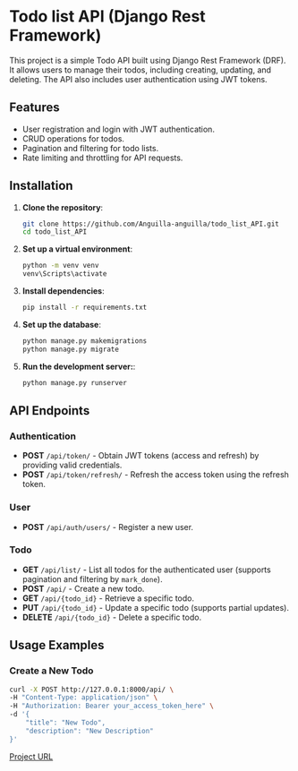 # Todo list API (Django Rest Framework)

This project is a simple Todo API built using Django Rest Framework (DRF). It allows users to manage their todos, including creating, updating, and deleting. The API also includes user authentication using JWT tokens.

## Features

- User registration and login with JWT authentication.
- CRUD operations for todos.
- Pagination and filtering for todo lists.
- Rate limiting and throttling for API requests.

## Installation

1. **Clone the repository**:

   ```bash
   git clone https://github.com/Anguilla-anguilla/todo_list_API.git
   cd todo_list_API
   ```

2. **Set up a virtual environment**:

    ```bash
    python -m venv venv
    venv\Scripts\activate
    ```

3. **Install dependencies**:

    ```bash
    pip install -r requirements.txt
    ```

4. **Set up the database**:

    ```bash
    python manage.py makemigrations
    python manage.py migrate
    ```

5. **Run the development server:**:

    ```bash
    python manage.py runserver
    ```

## API Endpoints

### Authentication

- **POST** `/api/token/` - Obtain JWT tokens (access and refresh) by providing valid credentials.
- **POST** `/api/token/refresh/` - Refresh the access token using the refresh token.

### User

- **POST** `/api/auth/users/` - Register a new user.

### Todo

- **GET** `/api/list/` - List all todos for the authenticated user (supports pagination and filtering by `mark_done`).
- **POST** `/api/` - Create a new todo.
- **GET** `/api/{todo_id}` - Retrieve a specific todo.
- **PUT** `/api/{todo_id}` - Update a specific todo (supports partial updates).
- **DELETE** `/api/{todo_id}` - Delete a specific todo.


## Usage Examples

### Create a New Todo

```bash
curl -X POST http://127.0.0.1:8000/api/ \
-H "Content-Type: application/json" \
-H "Authorization: Bearer your_access_token_here" \
-d '{
    "title": "New Todo",
    "description": "New Description"
}'
```

[Project URL](https://roadmap.sh/projects/todo-list-api)
